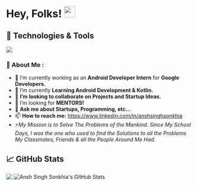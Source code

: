 # Hey, Folks! <img src="https://raw.githubusercontent.com/MartinHeinz/MartinHeinz/master/wave.gif" width="30px">

## 🔧 Technologies & Tools
![](https://img.shields.io/badge/Code-Python-informational?style=flat&logo=python&logoColor=white&color=d81b60)

### 🚀 About Me :

<!--
**AnshSinghSonkhia/AnshSinghSonkhia** is a ✨ _special_ ✨ repository because its `README.md` (this file) appears on your GitHub profile. -->

- 🔭 I’m currently working as an **Android Developer Intern** for **Google Developers.**
- 🌱 I’m currently **Learning Android Development & Kotlin.**
- 👯 **I’m looking to collaborate on Projects and Startup Ideas.**
- 🤔 I’m looking for **MENTORS!**
- 💬 **Ask me about Startups, Programming, etc...**
- 📫 **How to reach me:** https://www.linkedin.com/in/anshsinghsonkhia
- ⚡*My Mission is to Solve The Problems of the Mankind. Since My School Days, I was the one who used to find the Solutions to all the Problems My Classmates, Friends & all the People Around Me Had.*

## &#x1f4c8; GitHub Stats

<!-- TOP LANGUAGES -->
<img align="center" src="https://github-readme-stats.vercel.app/api/top-langs/?username=AnshSinghSonkhia&tex&title_color=ffffff&text_color=c9cacc&icon_color=2bbc8a&bg_color=1d1f21&langs_count=3" />

<!-- GitHub Stats -->
<img align="center" src="https://github-readme-stats.vercel.app/api?username=AnshSinghSonkhia&show_icons=true&line_height=27&count_private=true&title_color=ffffff&text_color=c9cacc&icon_color=2bbc8a&bg_color=1d1f21" alt="Ansh Singh Sonkhia's GitHub Stats" />
